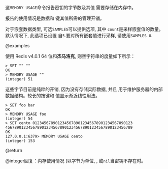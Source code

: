 这`MEMORY USAGE`命令报告密钥的字节数及其值
需要存储在内存中。

报告的使用情况是数据和
键其值所需的管理开销。

对于嵌套数据类型, 可选`SAMPLES`可以提供选项, 其中
`count`是采样嵌套值的数量。默认情况下, 此选项已设置
自`5`.要对所有嵌套值进行采样, 请使用`SAMPLES 0`.

@examples

使用 Redis v4.0.1 64 位和**杰马洛克**, 则空字符串的度量如下所示：

    > SET "" ""
    OK
    > MEMORY USAGE ""
    (integer) 51

这些字节目前是纯粹的开销, 因为没有存储实际数据, 并且
用于维护服务器的内部数据结构。较长的按键和
值显示渐近线性用法。

    > SET foo bar
    OK
    > MEMORY USAGE foo
    (integer) 54
    > SET cento 01234567890123456789012345678901234567890123
    45678901234567890123456789012345678901234567890123456789
    OK
    127.0.0.1:6379> MEMORY USAGE cento
    (integer) 153

@return

@integer回复：内存使用情况 (以字节为单位,  , 或`nil`当密钥不存在时。
